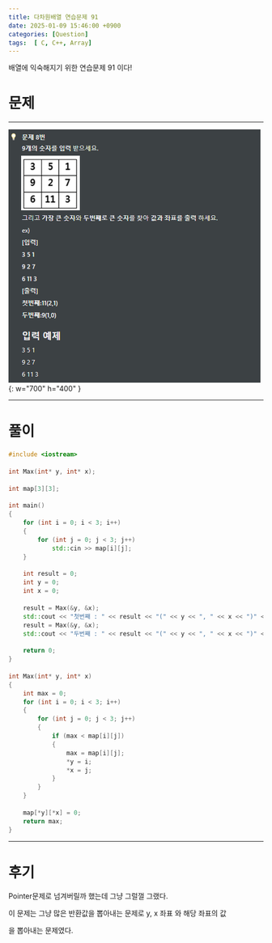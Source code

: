 ```yaml
---
title: 다차원배열 연습문제 91
date: 2025-01-09 15:46:00 +0900
categories: [Question]  
tags:  [ C, C++, Array]
---
```


배열에 익숙해지기 위한 연습문제 91 이다!

# 문제   
---------------------------------------
![Desktop View](/assets/img/Array91.png){: w="700" h="400" }

---------------------------------------

# 풀이

```c++
#include <iostream>

int Max(int* y, int* x);

int map[3][3];

int main()
{
    for (int i = 0; i < 3; i++)
    {
        for (int j = 0; j < 3; j++)
            std::cin >> map[i][j];
    }
    
    int result = 0;
    int y = 0;
    int x = 0;
    
    result = Max(&y, &x);
    std::cout << "첫번째 : " << result << "(" << y << ", " << x << ")" << std::endl;
    result = Max(&y, &x);
    std::cout << "두번째 : " << result << "(" << y << ", " << x << ")" << std::endl;
    
    return 0;
}

int Max(int* y, int* x)
{
    int max = 0;
    for (int i = 0; i < 3; i++)
    {
        for (int j = 0; j < 3; j++)
        {
            if (max < map[i][j])
            {
                max = map[i][j];
                *y = i;
                *x = j;
            }
        }
    }
    
    map[*y][*x] = 0;
    return max;
}
```
---------------------------------------

# 후기

Pointer문제로 넘겨버릴까 했는데 그냥 그럴껄 그랬다.

이 문제는 그냥 많은 반환값을 뽑아내는 문제로 y, x 좌표 와 해당 좌표의 값

을 뽑아내는 문제였다.

